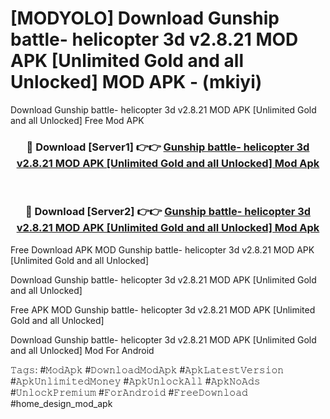 # [MODYOLO] Download Gunship battle- helicopter 3d v2.8.21 MOD APK [Unlimited Gold and all Unlocked] MOD APK - (mkiyi)
Download Gunship battle- helicopter 3d v2.8.21 MOD APK [Unlimited Gold and all Unlocked] Free Mod APK

<div align="center">
<h3>🔴 Download [Server1] 👉👉 <a href="https://apk-comot.site?title=Gunship_battle-_helicopter_3d_v2.8.21_MOD_APK_[Unlimited_Gold_and_all_Unlocked]">Gunship battle- helicopter 3d v2.8.21 MOD APK [Unlimited Gold and all Unlocked] Mod Apk</a></h3><br>

<h3>🔴 Download [Server2] 👉👉 <a href="https://apk-comot.site?title=Gunship_battle-_helicopter_3d_v2.8.21_MOD_APK_[Unlimited_Gold_and_all_Unlocked]">Gunship battle- helicopter 3d v2.8.21 MOD APK [Unlimited Gold and all Unlocked] Mod Apk</a></h3>
</div>


Free Download APK MOD Gunship battle- helicopter 3d v2.8.21 MOD APK [Unlimited Gold and all Unlocked]

Download Gunship battle- helicopter 3d v2.8.21 MOD APK [Unlimited Gold and all Unlocked] 

Free APK MOD Gunship battle- helicopter 3d v2.8.21 MOD APK [Unlimited Gold and all Unlocked] 

Download Gunship battle- helicopter 3d v2.8.21 MOD APK [Unlimited Gold and all Unlocked] Mod For Android

𝚃𝚊𝚐𝚜: #𝙼𝚘𝚍𝙰𝚙𝚔 #𝙳𝚘𝚠𝚗𝚕𝚘𝚊𝚍𝙼𝚘𝚍𝙰𝚙𝚔 #𝙰𝚙𝚔𝙻𝚊𝚝𝚎𝚜𝚝𝚅𝚎𝚛𝚜𝚒𝚘𝚗 #𝙰𝚙𝚔𝚄𝚗𝚕𝚒𝚖𝚒𝚝𝚎𝚍𝙼𝚘𝚗𝚎𝚢 #𝙰𝚙𝚔𝚄𝚗𝚕𝚘𝚌𝚔𝙰𝚕𝚕 #𝙰𝚙𝚔𝙽𝚘𝙰𝚍𝚜 #𝚄𝚗𝚕𝚘𝚌𝚔𝙿𝚛𝚎𝚖𝚒𝚞𝚖 #𝙵𝚘𝚛𝙰𝚗𝚍𝚛𝚘𝚒𝚍 #𝙵𝚛𝚎𝚎𝙳𝚘𝚠𝚗𝚕𝚘𝚊𝚍 #home_design_mod_apk